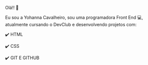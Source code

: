 Olá!! 👋

Eu sou a Yohanna Cavalheiro, sou uma programadora Front End 💻, atualmente cursando o DevClub e desenvolvendo projetos com:

:heavy_check_mark: HTML 

:heavy_check_mark: CSS 

:heavy_check_mark: GIT E GITHUB
  
